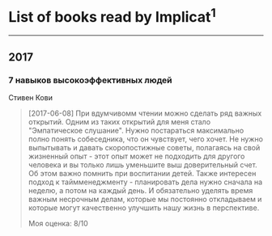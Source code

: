# List of books read by Implicat<sup>1</sup>
---

## 2017

### 7 навыков высокоэффективных людей
Стивен Кови
> [2017-06-08] При вдумчивомм чтении можно сделать ряд важных открытий.
> Одним из таких открытий для меня стало "Эмпатическое слушание". Нужно постараться максимально полно понять собеседника, что он чувствует, чего хочет. Не нужно выпытывать и давать скоропостижные советы, полагаясь на свой жизненный опыт - этот опыт может не подходить для другого человека и вы только лишь уменьшите выш доверительный счет. Об этом важно помнить при воспитании детей.
> Также интересен подход к таймменеджменту - планировать дела нужно сначала на неделю, а потом на каждый день. И обязательно уделять время важным несрочным делам, которые мы постоянно откладываем и которые могут качественно улучшить нашу жизнь в перспективе.
> 
> Моя оценка: 8/10



